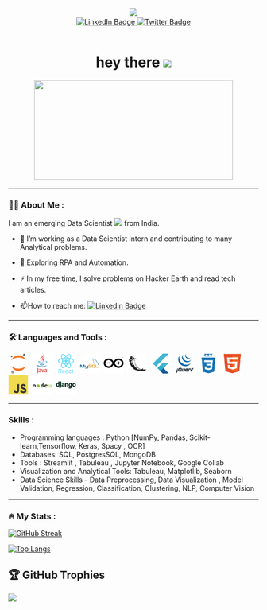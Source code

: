 
<!--
**JeninaAngelin/JeninaAngelin** is a ✨ _special_ ✨ repository because its `README.md` (this file) appears on your GitHub profile.
-->
<div id="header" align="center">
  <img src="https://media.giphy.com/media/WSBeyxvC1jH496xQGA/giphy.gif" width="100"/>
  <div id="badges">
  <a href="https://www.linkedin.com/in/jenina-angelin-0761a8227">
    <img src="https://img.shields.io/badge/LinkedIn-red?style=for-the-badge&logo=linkedin&logoColor=white" alt="LinkedIn Badge"/>
  </a>
    
  <!--
<a href="L">
    <img src="https://img.shields.io/badge/YouTube-red?style=for-the-badge&logo=youtube&logoColor=white" alt=" Badge"/>
  </a>
-->
    
  <a href="https://mobile.twitter.com/angelicajeni7">
    <img src="https://img.shields.io/badge/Twitter-blue?style=for-the-badge&logo=twitter&logoColor=white" alt="Twitter Badge"/>
  </a>
</div>
  <img src="https://komarev.com/ghpvc/?username=JeninaAngelin&style=flat-square&color=green" alt=""/>
  <h1>
  hey there
  <img src="https://media.giphy.com/media/hvRJCLFzcasrR4ia7z/giphy.gif" width="30px" />
</h1> 
  <div align="center">
  <img src="https://media.giphy.com/media/3oKIPEqDGUULpEU0aQ/giphy.gif" width="400" height="200"/>
</div>
</div>

---

### :woman_technologist: About Me :
  I am an emerging Data Scientist <img src="https://media.giphy.com/media/WUlplcMpOCEmTGBtBW/giphy.gif" width="30"> from India.
  
<div>
  
- :telescope: I’m working as a Data Scientist intern and contributing to many Analytical problems.

- :seedling: Exploring RPA and Automation.

- :zap: In my free time, I solve problems on Hacker Earth and read tech articles.

- :mailbox:How to reach me: [![Linkedin Badge](https://img.shields.io/badge/-kakbar-blue?style=flat&logo=Linkedin&logoColor=white)](https://www.linkedin.com/in/jenina-angelin-0761a8227)
</div>

---

### :hammer_and_wrench: Languages and Tools :

<div>
  <img src="https://github.com/devicons/devicon/blob/master/icons/jupyter/jupyter-original.svg" title="Jupyter" alt="Jupyter" width="40" height="40"/>&nbsp;
  <img src="https://github.com/devicons/devicon/blob/master/icons/java/java-original-wordmark.svg" title="Java" alt="Java" width="40" height="40"/>&nbsp;
  <img src="https://github.com/devicons/devicon/blob/master/icons/react/react-original-wordmark.svg" title="React" alt="React" width="40" height="40"/>&nbsp;
  <img src="https://github.com/devicons/devicon/blob/master/icons/mysql/mysql-original-wordmark.svg" title="MySQL"  alt="MySQL" width="40" height="40"/>&nbsp;
  <img src="https://github.com/devicons/devicon/blob/master/icons/arduino/arduino-plain.svg" title="Aurdino" alt="Aurdino" width="40" height="40"/>&nbsp;
  <img src="https://github.com/devicons/devicon/blob/master/icons/flask/flask-original.svg" title="flask" alt="flask" width="40" height="40"/>&nbsp;
  <img src="https://github.com/devicons/devicon/blob/master/icons/flutter/flutter-original.svg" title="Flutter" alt="Flutter" width="40" height="40"/>&nbsp;
  <img src="https://github.com/devicons/devicon/blob/master/icons/jquery/jquery-original-wordmark.svg" title="JQuery" alt="JQuery" width="40" height="40"/>&nbsp;
  <img src="https://github.com/devicons/devicon/blob/master/icons/css3/css3-plain-wordmark.svg"  title="CSS3" alt="CSS" width="40" height="40"/>&nbsp;
  <img src="https://github.com/devicons/devicon/blob/master/icons/html5/html5-original.svg" title="HTML5" alt="HTML" width="40" height="40"/>&nbsp;
  <img src="https://github.com/devicons/devicon/blob/master/icons/javascript/javascript-original.svg" title="JavaScript" alt="JavaScript" width="40" height="40"/>&nbsp;
  <img src="https://github.com/devicons/devicon/blob/master/icons/nodejs/nodejs-original-wordmark.svg" title="NodeJS" alt="NodeJS" width="40" height="40"/>&nbsp;
<img src="https://github.com/devicons/devicon/blob/master/icons/django/django-plain-wordmark.svg" title="Django" alt="Django" width="40" height ="40"/>&nbsp;
</div>

---

### Skills :
  - Programming languages : Python [NumPy, Pandas, Scikit-learn,Tensorflow, Keras,  Spacy , OCR]
  - Databases:  SQL, PostgresSQL, MongoDB
  - Tools : Streamlit , Tabuleau , Jupyter Notebook, Google Collab
  - Visualization and Analytical Tools:  Tabuleau, Matplotlib, Seaborn
  - Data Science Skills - Data Preprocessing, Data Visualization , Model Validation, Regression, Classification, Clustering, NLP, Computer Vision

---

### :fire: My Stats :
[![GitHub Streak](http://github-readme-streak-stats.herokuapp.com?user=JeninaAngelin&theme=dark&background=000000)](https://git.io/streak-stats)

[![Top Langs](https://github-readme-stats.vercel.app/api/top-langs/?username=JeninaAngelin&layout=compact&theme=vision-friendly-dark)](https://github.com/anuraghazra/github-readme-stats)

## 🏆 GitHub Trophies
![](https://github-profile-trophy.vercel.app/?username=JeninaAngelin&theme=radical&no-frame=false&no-bg=false&margin-w=4)
